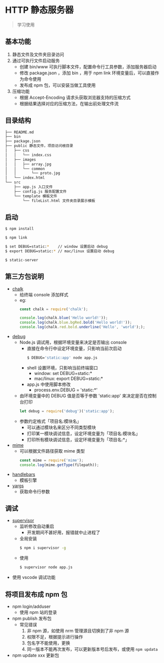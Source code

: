 # HTTP 静态服务器

> 学习使用

## 基本功能

1. 静态文件及文件夹目录访问
2. 通过可执行文件启动服务
    - 创建 bin/www 可执行脚本文件，配置命令行工具参数，添加服务器启动
    - 修改 package.json ，添加 bin ，用于 npm link 环境变量后，可以直接作为命令使用
    - 发布成 npm 包，可以安装当做工具使用
3. 压缩功能
    - 根据 Accept-Encoding 请求头获取浏览器支持的压缩方式
    - 根据结果选择对应的压缩方法，在输出前处理文件流

## 目录结构

```bash
├── README.md
├── bin
├── package.json
├── public 静态文件，项目访问根目录
│   ├── css
│   │   └── index.css
│   ├── images
│   │   ├── array.jpg
│   │   └── common
│   │       └── proto.jpg
│   └── index.html
└── src
    ├── app.js 入口文件
    ├── config.js 服务配置文件
    └── template 模板文件
        └── fileList.html 文件夹目录展示模板
```

## 启动

```bash
$ npm install

$ npm link

$ set DEBUG=static:*    // window 设置启动 debug
$ export DEBUG=static:* // mac/linux 设置启动 debug

$ static-server
```

## 第三方包说明

- [chalk](https://github.com/chalk/chalk) 
    - 给终端 console 添加样式
    - eg:
        ```javascript
        const chalk = require('chalk');

        console.log(chalk.blue('Hello world!'));
        console.log(chalk.blue.bgRed.bold('Hello world!'));
        console.log(chalk.red.bold.underline('Hello', 'world'););
        ```
- [debug](https://github.com/visionmedia/debug)
    - Node.js 调试用，根据环境变量来决定是否输出 console
        - 直接在命令行中设定环境变量，只影响当前次启动
            ```bash
            $ DEBUG='static:app' node app.js
            ```
        - shell 设置环境，只影响当前终端窗口
            - window: set DEBUG=static:*
            - mac/linux: export DEBUG=static:* 
        - app.js 中使用脚本修改
            - process.env.DEBUG = 'static:*'
    - 由环境变量中的 DEBUG 值是否等于参数 'static:app' 来决定是否在控制台打印
        ```javascript
        let debug = require('debug')('static:app');
        ```
    - 参数约定格式「项目名:模块名」
        - 可以通过模块名来区分不同类型模块
        - 打印某一模块调试信息，设定环境变量为「项目名:模块名」
        - 打印所有模块调试信息，设定环境变量为「项目名:*」
- [mime](https://github.com/broofa/node-mime)
    - 可以根据文件路径获取 mime 类型
        ```javascript
        const mime = require('mime');
        console.log(mime.getType(filepath));
        ```
- [handlebars](http://handlebarsjs.com/)
    - 模板引擎
- [yargs](https://github.com/yargs/yargs)
    - 获取命令行参数

## 调试

- [supervisor](https://github.com/petruisfan/node-supervisor)
    - 监听修改自动重启
        - 开发期间不甚好用，报错就中止进程了
    - 全局安装
        ```bash
        $ npm i supervisor -g
        ```
    - 使用
        ```bash
        $ supervisor node app.js
        ```
- 使用 vscode 调试功能

## 将项目发布成 npm 包

- npm login/adduser
    - 使用 npm 站的登录
- npm publish 发布包
    - 常见错误
        1. 非 npm 源，如使用 nrm 管理源且切换到了非 npm 源
        2. 权限不足，根据提示进行操作
        3. 包名字不能使用，更换
        4. 同一版本不能再次发布，可以更新版本号后发布，或使用 `npm updata`
- npm update xxx 更新包
